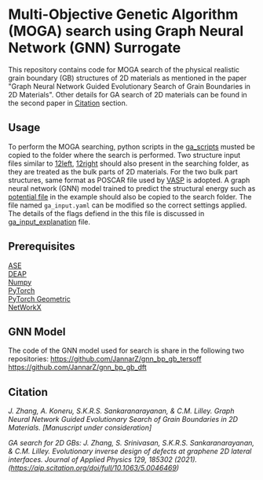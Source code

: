 # Multi-Objective Genetic Algorithm (MOGA) search using Graph Neural Network (GNN) Surrogate

This repository contains code for MOGA search of the physical realistic grain boundary (GB) structures of 2D materials as mentioned in the paper "Graph Neural Network Guided Evolutionary Search of Grain Boundaries in 2D Materials". Other details for GA search of 2D materials can be found in the second paper in [Citation](#citation) section.

## Usage
To perform the MOGA searching, python scripts in the [ga_scripts](ga_scripts/) musted be copied to the folder where the search is performed. Two structure input files similar to [12left](example/12left), [12right](example/12right) should also present in the searching folder, as they are treated as the bulk parts of 2D materials. For the two bulk part structures, same format as POSCAR file used by [VASP](https://www.vasp.at/) is adopted. A graph neural network (GNN) model trained to predict the structural energy such as [potential file](example/1212tersoff_950each_model_new.pt) in the example should also be copied to the search folder. The file named `ga_input.yaml` can be modified so the correct settings applied. The details of the flags defiend in the this file is discussed in [ga_input_explanation](ga_input_explanation.md) file.

## Prerequisites
[ASE](https://wiki.fysik.dtu.dk/ase/)  
[DEAP](https://github.com/DEAP/deap)  
[Numpy](https://numpy.org/)  
[PyTorch](https://pytorch.org/)  
[PyTorch Geometric](https://pytorch-geometric.readthedocs.io/en/latest/index.html)  
[NetWorkX](https://networkx.org/)  

## GNN Model
The code of the GNN model used for search is share in the following two repositories:
https://github.com/JannarZ/gnn_bp_gb_tersoff
https://github.com/JannarZ/gnn_bp_gb_dft

## Citation
*J. Zhang, A. Koneru, S.K.R.S. Sankaranarayanan, & C.M. Lilley. Graph Neural Network Guided Evolutionary Search of Grain Boundaries in 2D Materials. [Manuscript under consideration]*  

*GA search for 2D GBs: J. Zhang, S. Srinivasan, S.K.R.S. Sankaranarayanan,  & C.M. Lilley. Evolutionary inverse design of defects at graphene 2D lateral interfaces. Journal of Applied Physics 129, 185302 (2021). (https://aip.scitation.org/doi/full/10.1063/5.0046469)*

